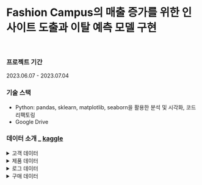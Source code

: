 # Fashion Campus의 매출 증가를 위한 인사이트 도출과 이탈 예측 모델 구현

<br>

### 프로젝트 기간
2023.06.07 - 2023.07.04

### 기술 스택
- Python: pandas, sklearn, matplotlib, seaborn을 활용한 분석 및 시각화, 코드 리팩토링
- Google Drive

### 데이터 소개 _ [kaggle](https://www.kaggle.com/datasets/latifahhukma/fashion-campus?select=customer.csv)
<details>
<summary>고객 데이터</summary>
<div markdown="1">

1. Data shape : 100,000 rows X 15 columns
2. 컬럼 소개
    
    
    | 컬럼 | 소개 | 컬럼 | 소개 |
    | --- | --- | --- | --- |
    | customer_id | 고객아이디 | gender | 성별 |
    | first_name | 성 | birthdate | 생년원일 |
    | last_name | 이름 | device_type | 디바이스 타입 |
    | username | 닉네임 | device_id | 디바이스 아이디 |
    | email | 이메일 | device_version | 디바이스 버전 |

</div>
</details>

<details>
<summary>제품 데이터</summary>
<div markdown="1">

1. Data shape : 44,424 rows X 10 columns
2. 컬럼소개
    
    
    | 컬럼 | 소개 | 컬럼 | 소개 |
    | --- | --- | --- | --- |
    | id | 제품 아이디 | baseColor | 컬러 |
    | gender | 성별 | season | 계절 |
    | masterCategory | 큰 카테고리 | year | 연도 |
    | subCategory | 작은 카테고리 | usage | 의류분야 |
    | articleType | 의류종류 | productDisplayName | 제품이름 |

</div>
</details>

<details>
<summary>로그 데이터</summary>
<div markdown="1">

1. Data shape : 12,833,602 rows X 12 columns
2. 컬럼소개
    
    
    | 컬럼 | 소개 | 컬럼 | 소개 |
    | --- | --- | --- | --- |
    | session_id | 세션 아이디 | product_id | 제품 아이디 |
    | event_name | 페이지 이름 | quantity | 개수 |
    | event_time | 이벤트 타임 | item_price | 가격 |
    | event_id | 이벤트 아이디 | payment_status | 결제 성공 여부 |
    | traffic_source | 사용기기 | search_keywords | 검색 키워드 |

</div>
</details>

<details>
<summary>구매 데이터</summary>
<div markdown="1">

1. Data shape : 1,254,585 rows X 16 columns
2. 컬럼소개
    
    
    | 컬럼 | 소개 | 컬럼 | 소개 |
    | --- | --- | --- | --- |
    | created_at | 주문 일자 | payment_status | 결제 성공 여부 |
    | customer_id | 고객 아이디 | promo_amount | 할인된 가격 |
    | booking_id | 예약 아이디 | promo_code | 프로모션 코드 |
    | session_id | 세션 아이디 | shipment_fee | 배송비 |
    | payment_method | 결제 수단 | shipment_date_limit | 배송제한 날짜 |
</div>
</details>
